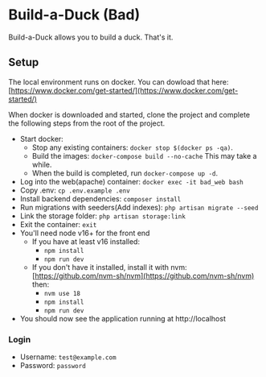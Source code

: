 # Build-a-Duck (Bad)
Build-a-Duck allows you to build a duck. That's it.

## Setup
The local environment runs on docker. You can dowload that here: [https://www.docker.com/get-started/](https://www.docker.com/get-started/)

When docker is downloaded and started, clone the project and complete the following steps from the root of the project.

 - Start docker: 
    - Stop any existing containers: `docker stop $(docker ps -qa)`. 
    - Build the images: `docker-compose build --no-cache` This may take a while.
    - When the build is completed, run `docker-compose up -d`. 
 - Log into the web(apache) container: `docker exec -it bad_web bash`
 - Copy .env: `cp .env.example .env`
 - Install backend dependencies: `composer install`
 - Run migrations with seeders(Add indexes): `php artisan migrate --seed`
 - Link the storage folder: `php artisan storage:link`
 - Exit the container: `exit`
 - You'll need node v16+ for the front end
     - If you have at least v16 installed: 
         - `npm install`
         - `npm run dev`
     - If you don't have it installed, install it with nvm: [https://github.com/nvm-sh/nvm](https://github.com/nvm-sh/nvm) then:
         - `nvm use 18`
         - `npm install`
         - `npm run dev`
 - You should now see the application running at http://localhost
 
### Login

 - Username: `test@example.com`
 - Password: `password`